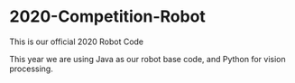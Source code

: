# 2020-Competition-Robot
This is our official 2020 Robot Code

This year we are using Java as our robot base code, and Python for vision processing.

